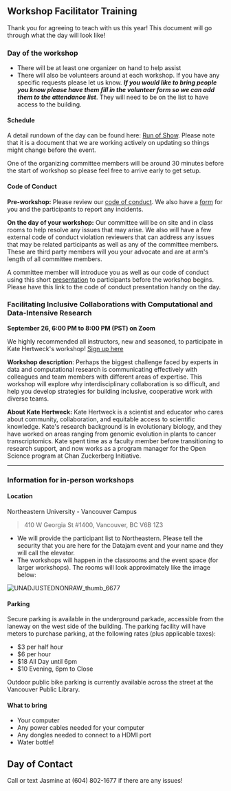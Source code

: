 ## Workshop Facilitator Training

Thank you for agreeing to teach with us this year! This document will go
through what the day will look like!

### Day of the workshop

-   There will be at least one organizer on hand to help assist
-   There will also be volunteers around at each workshop. If you have
    any specific requests please let us know. ***If you would like to
    bring people you know please have them fill in the volunteer form so
    we can add them to the attendance list***. They will need to be on
    the list to have access to the building.

#### Schedule

A detail rundown of the day can be found here: [Run of
Show](https://docs.google.com/spreadsheets/d/1oMnrFFCDtJDw949xNyk6ixb7r6xHqqpLnzMEULuNy7A/edit#gid=0).
Please note that it is a document that we are working actively on
updating so things might change before the event.

One of the organizing committee members will be around 30 minutes before
the start of workshop so please feel free to arrive early to get setup.

#### Code of Conduct

**Pre-workshop:** Please review our [code of
conduct](https://docs.google.com/document/d/182aSWdbPO3QNWJ_mkKtRIUTBkmwRug8t/edit?usp=sharing&ouid=108757651896532540288&rtpof=true&sd=true).
We also have a [form](https://forms.gle/GhhssDKqU55We33w8) for you and
the participants to report any incidents.

**On the day of your workshop:** Our committee will be on site and in
class rooms to help resolve any issues that may arise. We also will have
a few external code of conduct violation reviewers that can address any
issues that may be related participants as well as any of the committee
members. These are third party members will you your advocate and are at
arm's length of all committee members.

A committee member will introduce you as well as our code of conduct
using this short
[presentation](https://docs.google.com/presentation/d/18e8xvcegwKsowc3sqTGIB2L5XqMSUHEpVuMrUncsrO4)
to participants before the workshop begins. Please have this link to the
code of conduct presentation handy on the day.

### Facilitating Inclusive Collaborations with Computational and Data-Intensive Research

**September 26, 6:00 PM to 8:00 PM (PST) on Zoom**

We highly recommended all instructors, new and seasoned, to participate
in Kate Hertweck's workshop! [Sign up
here](https://docs.google.com/forms/d/e/1FAIpQLSeaaGUrtPKYdtkC3wsxc4eD5k1y-olhyocjjam1diOJtzIL5w/viewform)

**Workshop description**: Perhaps the biggest challenge faced by experts
in data and computational research is communicating effectively with
colleagues and team members with different areas of expertise. This
workshop will explore why interdisciplinary collaboration is so
difficult, and help you develop strategies for building inclusive,
cooperative work with diverse teams.

**About Kate Hertweck:** Kate Hertweck is a scientist and educator who
cares about community, collaboration, and equitable access to scientific
knowledge. Kate's research background is in evolutionary biology, and
they have worked on areas ranging from genomic evolution in plants to
cancer transcriptomics. Kate spent time as a faculty member before
transitioning to research support, and now works as a program manager
for the Open Science program at Chan Zuckerberg Initiative.

------------------------------------------------------------------------

### Information for in-person workshops

#### Location

Northeastern University - Vancouver Campus

> 410 W Georgia St #1400, Vancouver, BC V6B 1Z3

-   We will provide the participant list to Northeastern. Please tell
    the security that you are here for the Datajam event and your name
    and they will call the elevator.
-   The workshops will happen in the classrooms and the event space (for larger workshops). The rooms will look approximately like the image below:
    
![UNADJUSTEDNONRAW_thumb_6677](https://user-images.githubusercontent.com/13112379/192927526-e1206aa6-e486-4ab3-b8d8-bd9c32eb006a.jpg)


#### Parking

Secure parking is available in the underground parkade, accessible from
the laneway on the west side of the building. The parking facility will
have meters to purchase parking, at the following rates (plus applicable
taxes):

-   \$3 per half hour
-   \$6 per hour
-   \$18 All Day until 6pm
-   \$10 Evening, 6pm to Close

Outdoor public bike parking is currently available across the street at
the Vancouver Public Library.

#### What to bring

- Your computer
- Any power cables needed for your computer
- Any dongles needed to connect to a HDMI port
- Water bottle!

## Day of Contact

Call or text Jasmine at (604) 802-1677 if there are any issues!

